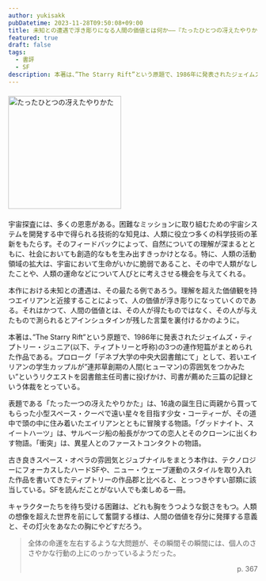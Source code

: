 ```yaml
---
author: yukisakk
pubDatetime: 2023-11-28T09:50:08+09:00
title: 未知との遭遇で浮き彫りになる人間の価値とは何か——『たったひとつの冴えたやりかた』
featured: true
draft: false
tags:
  - 書評
  - SF
description: 本著は、”The Starry Rift”という原題で、1986年に発表されたジェイムズ・ティプトリー・ジュニア(以下、ティプトリーと呼称)の3つの連作短篇がまとめられた作品である。
---
```


<div style="margin: 20px 0">
<a href="https://www.amazon.co.jp/dp/4150107394/ref=nosim?tag=revbooks084-22" class="inline-block" style="margin: 0; padding: 0; border-width: 0;">     
<img src="https://images-na.ssl-images-amazon.com/images/P/4150107394.09.LZZZZZZZ.jpg" alt="たったひとつの冴えたやりかた" style="width: 228px; height: auto; border-radius: 0; margin: 0; padding: 0;"> 
</a>
</div>

宇宙探査には、多くの恩恵がある。困難なミッションに取り組むための宇宙システムを開発する中で得られる技術的な知見は、人類に役立つ多くの科学技術の革新をもたらす。そのフィードバックによって、自然についての理解が深まるとともに、社会においても創造的なもを生み出すきっかけとなる。特に、人類の活動領域の拡大は、宇宙において生命がいかに脆弱であること、その中で人類がなしたことや、人類の運命などについて人びとに考えさせる機会を与えてくれる。

本作における未知との遭遇は、その最たる例であろう。理解を超えた価値観を持つエイリアンと近接することによって、人の価値が浮き彫りになっていくのである。それはかつて、人間の価値とは、その人が得たものではなく、その人が与えたもので測られるとアインシュタインが残した言葉を裏付けるかのように。

本著は、”The Starry Rift”という原題で、1986年に発表されたジェイムズ・ティプトリー・ジュニア(以下、ティプトリーと呼称)の3つの連作短篇がまとめられた作品である。プロローグ「デネブ大学の中央大図書館にて」として、若いエイリアンの学生カップルが”連邦草創期の人間(ヒューマン)の雰囲気をつかみたい”というリクエストを図書館主任司書に投げかけ、司書が薦めた三篇の記録という体裁をとっている。

表題である「たった一つの冴えたやりかた」は、16歳の誕生日に両親から買ってもらった小型スペース・クーペで遠い星々を目指す少女・コーティーが、その道中で頭の中に住み着いたエイリアンとともに冒険する物語。「グッドナイト、スイートハーツ」は、サルベージ船の船長がかつての恋人とそのクローンに出くわす物語。「衝突」は、異星人とのファーストコンタクトの物語。

古き良きスペース・オペラの雰囲気とジュブナイルをまとう本作は、テクノロジーにフォーカスしたハードSFや、ニュー・ウェーブ運動のスタイルを取り入れた作品を書いてきたティプトリーの作品郡と比べると、とっつきやすい部類に該当している。SFを読んだことがない人でも楽しめる一冊。

キャラクターたちを待ち受ける困難は、どれも胸をうつような鋭さをもつ。人類の想像を超えた世界を前にして奮闘する様は、人間の価値を存分に発揮する意義と、その灯火をあなたの胸にやどすだろう。

> 全体の命運を左右するような大問題が、その瞬間その瞬間には、個人のささやかな行動の上にのっかっているようだった。
>
> <div style="text-align: right;">p. 367</div>
